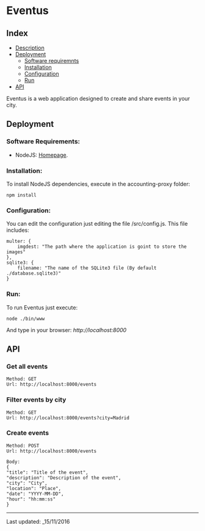 # Eventus
## Index
* [Description](#description)
* [Deployment](#deployment)
	* [Software requiremnts](#softwarerequirements)
	* [Installation](#installation)
	* [Configuration](#configuration)
	* [Run](#Run)
* [API](#api)

Eventus is a web application designed to create and share events in your city.

## <a name="deployment"/> Deployment

### <a name="softwarerequirements"/> Software Requirements:
 - NodeJS: [Homepage](http://nodejs.org/).

### <a name="installation"/> Installation:


To install NodeJS dependencies, execute in the accounting-proxy folder:
```{bash}
npm install
```

### <a name="configuration"/> Configuration:

You can edit the configuration just editing the file /src/config.js. This file includes:
```
multer: {
	imgdest: "The path where the application is goint to store the images"
},
sqlite3: {
	filename: "The name of the SQLite3 file (By default ./database.sqlite3)"
}
```

### <a name="run"/> Run:

To run Eventus just execute:
```{bash}
node ./bin/www
```

And type in your browser: *http://localhost:8000*



## <a name="api"/> API

### Get all events

```
Method: GET
Url: http://localhost:8000/events
```

### Filter events by city

```
Method: GET
Url: http://localhost:8000/events?city=Madrid
```

### Create events

```{json}
Method: POST
Url: http://localhost:8000/events

Body:
{
"title": "Title of the event",
"description": "Description of the event",
"city": "City",
"location": "Place",
"date": "YYYY-MM-DD",
"hour": "hh:mm:ss"
}
```



---
Last updated: _15/11/2016

